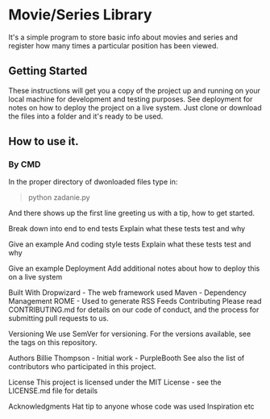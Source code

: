 # **Movie/Series Library**

It's a simple program to store basic info about movies and series and register how many times a particular position has been viewed.

## Getting Started
These instructions will get you a copy of the project up and running on your local machine for development and testing purposes. See deployment for notes on how to deploy the project on a live system. 
Just clone or download the files into a folder and it's ready to be used.

## How to use it.

### By CMD
In the proper directory of dwonloaded files type in:

> python zadanie.py
      
And there shows up the first line greeting us with a tip, how to get started.

Break down into end to end tests
Explain what these tests test and why

Give an example
And coding style tests
Explain what these tests test and why

Give an example
Deployment
Add additional notes about how to deploy this on a live system

Built With
Dropwizard - The web framework used
Maven - Dependency Management
ROME - Used to generate RSS Feeds
Contributing
Please read CONTRIBUTING.md for details on our code of conduct, and the process for submitting pull requests to us.

Versioning
We use SemVer for versioning. For the versions available, see the tags on this repository.

Authors
Billie Thompson - Initial work - PurpleBooth
See also the list of contributors who participated in this project.

License
This project is licensed under the MIT License - see the LICENSE.md file for details

Acknowledgments
Hat tip to anyone whose code was used
Inspiration
etc
